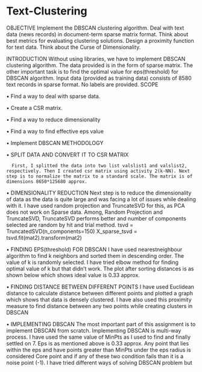 # Text-Clustering

OBJECTIVE
      Implement the DBSCAN clustering algorithm. Deal with text data (news records) in document-term sparse matrix format. Think        about best metrics for evaluating clustering solutions. Design a proximity function for text data. Think about the Curse of Dimensionality.
      
INTRODUCTION
Without using libraries, we have to implement DBSCAN clustering algorithm. The data provided is in the form of sparse matrix. The other important task is to find the optimal value for eps(threshold) for DBSCAN algorithm. Input data (provided as training data) consists of 8580 text records in sparse format. No labels are provided.
SCOPE

  • Find a way to deal with sparse data.
  
  • Create a CSR matrix.
  
  • Find a way to reduce dimensionality
  
  • Find a way to find effective eps value
  
  • Implement DBSCAN METHODOLOGY
  
  • SPLIT DATA AND CONVERT IT TO CSR MATRIX
  
      First, I splitted the data into two list valslist1 and valslist2, respectively. Then I created csr matrix using activity 2(k-NN). Next step is to normalize the matrix to a standard scale. The matrix is of dimensions 8650*125680 approx.
      
  • DIMENSIONALITY REDUCTION
      Next step is to reduce the dimensionality of data as the data is quite large and was facing a lot of issues while dealing with it. I have used random projection and TruncateSVD for this, as PCA does not work on Sparse data. Among, Random Projection and TruncateSVD, TruncateSVD performs better and number of components selected are random by hit and trial method.
 tsvd = TruncatedSVD(n_components=150)
 X_sparse_tsvd = tsvd.fit(mat2).transform(mat2)
 
  • FINDING EPS(threshold) FOR DBSCAN
      I have used nearestneighbour algorithm to find k neighbors and sorted them in descending order. The value of k is randomly selected. I have tried elbow method for finding optimal value of k but that didn’t work. The plot after sorting distances is as shown below which shows ideal value is 0.33 approx.
      
  • FINDING DISTANCE BETWEEN DIFFERENT POINTS
      I have used Euclidean distance to calculate distance between different points and plotted a graph which shows that data is  densely clustered. I have also used this proximity measure to find distance between any two points while creating clusters in DBSCAN

 • IMPLEMENTING DBSCAN
The most important part of this assignment is to implement DBSCAN from scratch.
Implementing DBSCAN is multi-way process. I have used the same value of MinPts as I used to find and finally settled on 7. Eps is as mentioned above is 0.33 approx. Any point that lies within the eps and have points greater than MinPts under the eps radius is considered Core point and if any of these two condition fails than it is a noise point (-1). I have tried different ways of solving DBSCAN problem but
